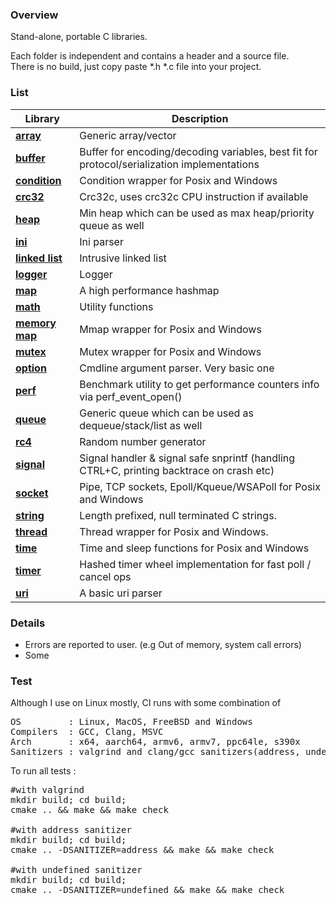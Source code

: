 ### Overview

Stand-alone, portable C libraries. 

Each folder is independent and contains a header and a source file.  
There is no build, just copy paste *.h *.c file into your project.  



### List

| Library                        | Description                                                                                |
|--------------------------------|--------------------------------------------------------------------------------------------|
| **[array](array)**             | Generic array/vector                                                                       |
| **[buffer](buffer)**           | Buffer for encoding/decoding variables, best fit for protocol/serialization implementations|
| **[condition](condition)**     | Condition wrapper for Posix and Windows                                                    |
| **[crc32](crc32)**             | Crc32c, uses crc32c CPU instruction if available                                           |
| **[heap](heap)**               | Min heap which can be used as max heap/priority queue as well                              | 
| **[ini](ini)**                 | Ini parser                                                                                 |
| **[linked list](linked-list)** | Intrusive linked list                                                                      |
| **[logger](logger)**           | Logger                                                                                     |
| **[map](map)**                 | A high performance hashmap                                                                 |
| **[math](math)**               | Utility functions                                                                          |
| **[memory map](memory-map)**   | Mmap wrapper for Posix and Windows                                                         |
| **[mutex](mutex)**             | Mutex wrapper for Posix and Windows                                                        |
| **[option](option)**           | Cmdline argument parser. Very basic one                                                    |
| **[perf](perf)**               | Benchmark utility to get performance counters info via perf_event_open()                   | 
| **[queue](queue)**             | Generic queue which can be used as dequeue/stack/list as well                              |
| **[rc4](rc4)**                 | Random number generator                                                                    |
| **[signal](signal)**           | Signal handler & signal safe snprintf (handling CTRL+C, printing backtrace on crash etc)   |
| **[socket](socket)**           | Pipe, TCP sockets, Epoll/Kqueue/WSAPoll for Posix and Windows                              |
| **[string](string)**           | Length prefixed, null terminated C strings.                                                |
| **[thread](thread)**           | Thread wrapper for Posix and Windows.                                                      |
| **[time](time)**               | Time and sleep functions for Posix and Windows                                             |
| **[timer](timer)**             | Hashed timer wheel implementation for fast poll / cancel ops                               |
| **[uri](uri)**                 | A basic uri parser                                                                         |

### Details
- Errors are reported to user. (e.g Out of memory, system call errors)
- Some

### Test

Although I use on Linux mostly, CI runs with some combination of 

<pre>
OS         : Linux, MacOS, FreeBSD and Windows  
Compilers  : GCC, Clang, MSVC  
Arch       : x64, aarch64, armv6, armv7, ppc64le, s390x  
Sanitizers : valgrind and clang/gcc sanitizers(address, undefined, thread)
</pre>

To run all tests :
<pre>
#with valgrind
mkdir build; cd build;
cmake .. && make && make check

#with address sanitizer
mkdir build; cd build;
cmake .. -DSANITIZER=address && make && make check

#with undefined sanitizer
mkdir build; cd build;
cmake .. -DSANITIZER=undefined && make && make check
</pre>

